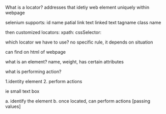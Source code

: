 What is a locator? addresses that idetiy web element uniquely within webpage

selenium supports:
id
name
patial link text
linked text
tagname
class name

then customized locators:
xpath:
cssSelector:


which locator we have to use?
no specific rule, it depends on situation

can find on html of webpage

what is an element? name, weight, has certain attributes

what is performing action?


1.identity element
2. perform actions


ie small text box

a. identify the element 
b. once located, can perform actions 
[passing values]